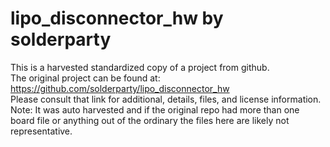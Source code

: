 
# lipo_disconnector_hw by solderparty  
This is a harvested standardized copy of a project from github.  
The original project can be found at:  
https://github.com/solderparty/lipo_disconnector_hw  
Please consult that link for additional, details, files, and license information.  
Note: It was auto harvested and if the original repo had more than one board file or anything out of the ordinary the files here are likely not representative.  
    